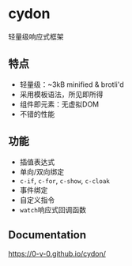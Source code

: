 # cydon

轻量级响应式框架

## 特点
- 轻量级：~3kB minified & brotli'd
- 采用模板语法，所见即所得
- 组件即元素：无虚拟DOM
- 不错的性能

## 功能
- 插值表达式
- 单向/双向绑定
- `c-if`, `c-for`, `c-show`, `c-cloak`
- 事件绑定
- 自定义指令
- `watch`响应式回调函数

## Documentation
https://0-v-0.github.io/cydon/
